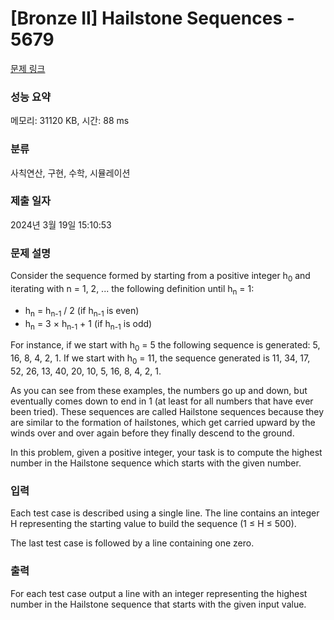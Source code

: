 # [Bronze II] Hailstone Sequences - 5679 

[문제 링크](https://www.acmicpc.net/problem/5679) 

### 성능 요약

메모리: 31120 KB, 시간: 88 ms

### 분류

사칙연산, 구현, 수학, 시뮬레이션

### 제출 일자

2024년 3월 19일 15:10:53

### 문제 설명

<p>Consider the sequence formed by starting from a positive integer h<sub>0</sub> and iterating with n = 1, 2, ... the following definition until h<sub>n</sub> = 1:</p>

<ul>
	<li>h<sub>n</sub> = h<sub>n-1</sub> / 2 (if h<sub>n-1</sub> is even)</li>
	<li>h<sub>n</sub> = 3 × h<sub>n-1</sub> + 1 (if h<sub>n-1</sub> is odd)</li>
</ul>

<p>For instance, if we start with h<sub>0</sub> = 5 the following sequence is generated: 5, 16, 8, 4, 2, 1. If we start with h<sub>0</sub> = 11, the sequence generated is 11, 34, 17, 52, 26, 13, 40, 20, 10, 5, 16, 8, 4, 2, 1.</p>

<p>As you can see from these examples, the numbers go up and down, but eventually comes down to end in 1 (at least for all numbers that have ever been tried). These sequences are called Hailstone sequences because they are similar to the formation of hailstones, which get carried upward by the winds over and over again before they finally descend to the ground.</p>

<p>In this problem, given a positive integer, your task is to compute the highest number in the Hailstone sequence which starts with the given number.</p>

### 입력 

 <p>Each test case is described using a single line. The line contains an integer H representing the starting value to build the sequence (1 ≤ H ≤ 500).</p>

<p>The last test case is followed by a line containing one zero.</p>

### 출력 

 <p>For each test case output a line with an integer representing the highest number in the Hailstone sequence that starts with the given input value.</p>

